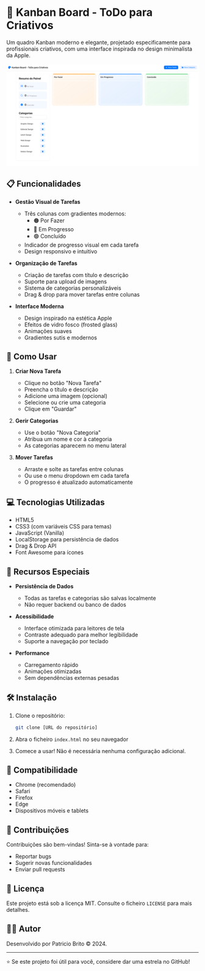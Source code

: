 # 🎨 Kanban Board - ToDo para Criativos

Um quadro Kanban moderno e elegante, projetado especificamente para profissionais criativos, com uma interface inspirada no design minimalista da Apple.

![Kanban Board Preview](assets/preview.png)

## 📋 Funcionalidades

- **Gestão Visual de Tarefas**
  - Três colunas com gradientes modernos:
    - 🟠 Por Fazer
    - 🔵 Em Progresso
    - 🟢 Concluído
  - Indicador de progresso visual em cada tarefa
  - Design responsivo e intuitivo

- **Organização de Tarefas**
  - Criação de tarefas com título e descrição
  - Suporte para upload de imagens
  - Sistema de categorias personalizáveis
  - Drag & drop para mover tarefas entre colunas

- **Interface Moderna**
  - Design inspirado na estética Apple
  - Efeitos de vidro fosco (frosted glass)
  - Animações suaves
  - Gradientes sutis e modernos

## 🚀 Como Usar

1. **Criar Nova Tarefa**
   - Clique no botão "Nova Tarefa"
   - Preencha o título e descrição
   - Adicione uma imagem (opcional)
   - Selecione ou crie uma categoria
   - Clique em "Guardar"

2. **Gerir Categorias**
   - Use o botão "Nova Categoria"
   - Atribua um nome e cor à categoria
   - As categorias aparecem no menu lateral

3. **Mover Tarefas**
   - Arraste e solte as tarefas entre colunas
   - Ou use o menu dropdown em cada tarefa
   - O progresso é atualizado automaticamente

## 💻 Tecnologias Utilizadas

- HTML5
- CSS3 (com variáveis CSS para temas)
- JavaScript (Vanilla)
- LocalStorage para persistência de dados
- Drag & Drop API
- Font Awesome para ícones

## 🎯 Recursos Especiais

- **Persistência de Dados**
  - Todas as tarefas e categorias são salvas localmente
  - Não requer backend ou banco de dados

- **Acessibilidade**
  - Interface otimizada para leitores de tela
  - Contraste adequado para melhor legibilidade
  - Suporte a navegação por teclado

- **Performance**
  - Carregamento rápido
  - Animações otimizadas
  - Sem dependências externas pesadas

## 🛠️ Instalação

1. Clone o repositório:
   ```bash
   git clone [URL do repositório]
   ```

2. Abra o ficheiro `index.html` no seu navegador

3. Comece a usar! Não é necessária nenhuma configuração adicional.

## 📱 Compatibilidade

- Chrome (recomendado)
- Safari
- Firefox
- Edge
- Dispositivos móveis e tablets

## 🤝 Contribuições

Contribuições são bem-vindas! Sinta-se à vontade para:
- Reportar bugs
- Sugerir novas funcionalidades
- Enviar pull requests

## 📄 Licença

Este projeto está sob a licença MIT. Consulte o ficheiro `LICENSE` para mais detalhes.

## 👨‍💻 Autor

Desenvolvido por Patricio Brito © 2024.

---

⭐️ Se este projeto foi útil para você, considere dar uma estrela no GitHub!
